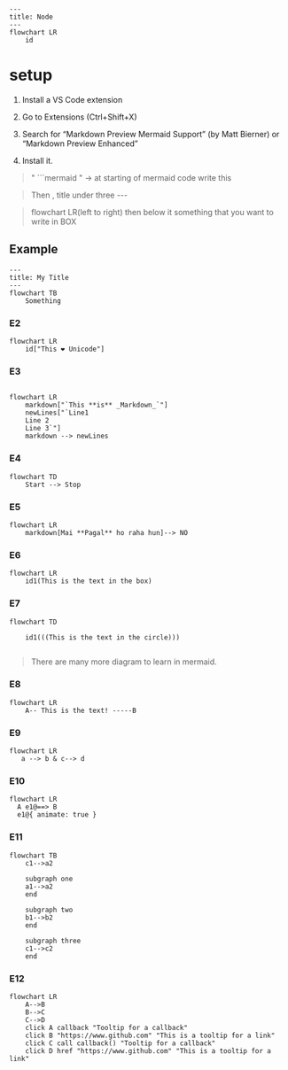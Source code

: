 
```mermaid
---
title: Node
---
flowchart LR
    id
```
# setup
1. Install a VS Code extension
1. Go to Extensions (Ctrl+Shift+X)

1. Search for “Markdown Preview Mermaid Support” (by Matt Bierner) or “Markdown Preview Enhanced”

1. Install it.

> "  ```mermaid  "  -> at starting of mermaid code write this

> Then , title under three ---

> flowchart LR(left to right)  then below it something that you want to write in BOX


## Example
```mermaid
---
title: My Title
---
flowchart TB
    Something
```
### E2
```mermaid
flowchart LR
    id["This ❤ Unicode"]
```

### E3

```mermaid

flowchart LR
    markdown["`This **is** _Markdown_`"]
    newLines["`Line1
    Line 2
    Line 3`"]
    markdown --> newLines
```

### E4
```mermaid
flowchart TD
    Start --> Stop
```

### E5
```mermaid
flowchart LR
    markdown[Mai **Pagal** ho raha hun]--> NO

```

### E6
```mermaid
flowchart LR
    id1(This is the text in the box)

```




### E7
```mermaid
flowchart TD

    id1(((This is the text in the circle)))


```

> There are many more diagram to learn in mermaid.

### E8
```mermaid
flowchart LR
    A-- This is the text! -----B

```

### E9
```mermaid
flowchart LR
   a --> b & c--> d

```

### E10
```mermaid
flowchart LR
  A e1@==> B
  e1@{ animate: true }
```

### E11
```mermaid
flowchart TB
    c1-->a2

    subgraph one
    a1-->a2
    end

    subgraph two
    b1-->b2
    end

    subgraph three
    c1-->c2
    end
```

### E12
```mermaid
flowchart LR
    A-->B
    B-->C
    C-->D
    click A callback "Tooltip for a callback"
    click B "https://www.github.com" "This is a tooltip for a link"
    click C call callback() "Tooltip for a callback"
    click D href "https://www.github.com" "This is a tooltip for a link"

```